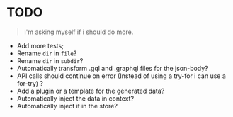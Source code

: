 # TODO

> I'm asking myself if i should do more.

- Add more tests;
- Rename `dir` in `file`?
- Rename `dir` in `subdir`?
- Automatically transform .gql and .graphql files for the json-body?
- API calls should continue on error (Instead of using a try-for i can use a for-try) ?
- Add a plugin or a template for the generated data?
- Automatically inject the data in context?
- Automatically inject it in the store?
